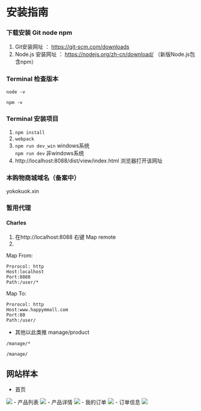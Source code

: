 # 安装指南

### 下载安装 Git node npm

1. Git安装网址      ：  https://git-scm.com/downloads
2. Node.js 安装网址 ：  https://nodejs.org/zh-cn/download/ （新版Node.js包含npm）

### Terminal 检查版本
```
node -v  
```
```
npm -v
```

### Terminal 安装项目

1. ```npm install```
2. ```webpack ```
3. ```npm run dev_win```  windows系统   
   ```npm run dev```    非windows系统
4. http://localhost:8088/dist/view/index.html  浏览器打开该网址

### 本购物商城域名（备案中）

yokokuok.xin

### 暂用代理

#### Charles

1. 在http://localhost:8088 右键 Map remote 
2.  

Map From:
```
Prorocol: http
Host:localhost 
Port:8088
Path:/user/*
```

Map To:

```
Prorocol: http
Host:www.happymmall.com
Port:80
Path:/user/
```

- 其他以此类推 manage/product
```
/manage/*
```

```
/manage/
```


## 网站样本
- 首页
<img src="./others/1.png">
- 产品列表
<img src="./others/2.png">
- 产品详情
<img src="./others/3.jpg">
- 我的订单
<img src="./others/4.png">
- 订单信息
<img src="./others/5.png">